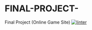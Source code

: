# FINAL-PROJECT-
Final Project (Online Game Site)
[![linter](https://github.com/andyreya/FINAL-PROJECT-/workflows/linter/badge.svg)](https://github.com/marketplace/actions/super-linter)

